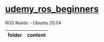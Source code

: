 # [udemy_ros_beginners](https://www.udemy.com/course/ros-essentials/)

ROS Noetic - Ubuntu 20.04 

| folder| content |
| ------------- | ------------- |

